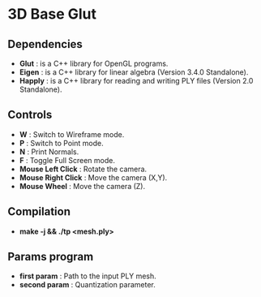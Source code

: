# 3D Base Glut

## Dependencies
- **Glut** : is a C++ library for OpenGL programs.
- **Eigen** : is a C++ library for linear algebra (Version 3.4.0 Standalone).
- **Happly** : is a C++ library for reading and writing PLY files (Version 2.0 Standalone).

## Controls
- **W** : Switch to Wireframe mode.
- **P** : Switch to Point mode.
- **N** : Print Normals.
- **F** : Toggle Full Screen mode.
- **Mouse Left Click** : Rotate the camera.
- **Mouse Right Click** : Move the camera (X,Y).
- **Mouse Wheel** : Move the camera (Z).

## Compilation
- **make -j && ./tp <mesh.ply> <qp>**

## Params program
- **first param** : Path to the input PLY mesh.
- **second param** : Quantization parameter. 